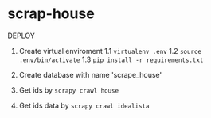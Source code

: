 # scrap-house

DEPLOY

1. Create virtual enviroment
1.1 `virtualenv .env`
1.2 `source .env/bin/activate`
1.3 `pip install -r requirements.txt`
  
2. Create database with name 'scrape_house'
3. Get ids by `scrapy crawl house` 
4. Get ids data by `scrapy crawl idealista`
